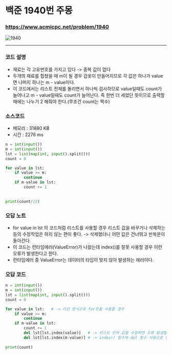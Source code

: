 백준 1940번 주몽
==================

### <https://www.acmicpc.net/problem/1940>
![1940](https://user-images.githubusercontent.com/83554018/148942451-52437d58-2fd2-4290-a236-bddb475db1d5.png)

<hr>

### 코드 설명
+ 재료는 각 고유번호를 가지고 있다 -> 중복 값이 없다
+ 두개의 재료를 합쳤을 때 m이 될 경우 갑옷이 만들어지므로 각 값은 하나가 value면 나머지 하나는 m - value이다. 
+ 이 코드에서는 리스트 전체를 돌리면서 하나씩 검사하므로 value일때도 count가 늘어나고 m - value일때도 count가 늘어난다. 즉 한번 더 세었단 뜻이므로 출력할때에는 나누기 2 해줘야 한다.(무조건 count는 짝수)

### 소스코드
+ 메모리 : 31880 KB
+ 시간 : 2276 ms
```python
n = int(input())
m = int(input())
lst = list(map(int, input().split()))
count = 0

for value in lst:
    if value >= m:
        continue
    if m-value in lst:
        count += 1
        
    
print(count//2)
```

### 오답 노트
+ for value in lst 의 코드처럼 리스트를 사용할 경우 리스트 값을 바꾸거나 삭제하는 등의 수정작업은 하지 않는 편이 좋다. -> 삭제했더니 어떤 값은 건너뛰고 반복문이 돌아간다.
+ 이 코드는 런타임에러(ValueError)가 나왔는데 index()를 잘못 사용할 경우 이런 오류가 발생한다고 한다.
+ 런타임에러 중 ValueError는 데이터의 타입이 맞지 않아 발생하는 에러이다.

### 오답 코드
```python
n = int(input())
m = int(input())
lst = list(map(int, input().split()))
count = 0

for value in lst:   # -> 이런 방식으로 for문을 사용할 경우
    if value >= m:
        continue
    if m-value in lst:
        count += 1
        del lst[lst.index(value)]   # -> 리스트 안의 값을 수정하면 오류 발생할 확률 높음
        del lst[lst.index(m-value)] # -> index() 함수와 del 함수 사용으로 인한 오류
    
print(count)
```
